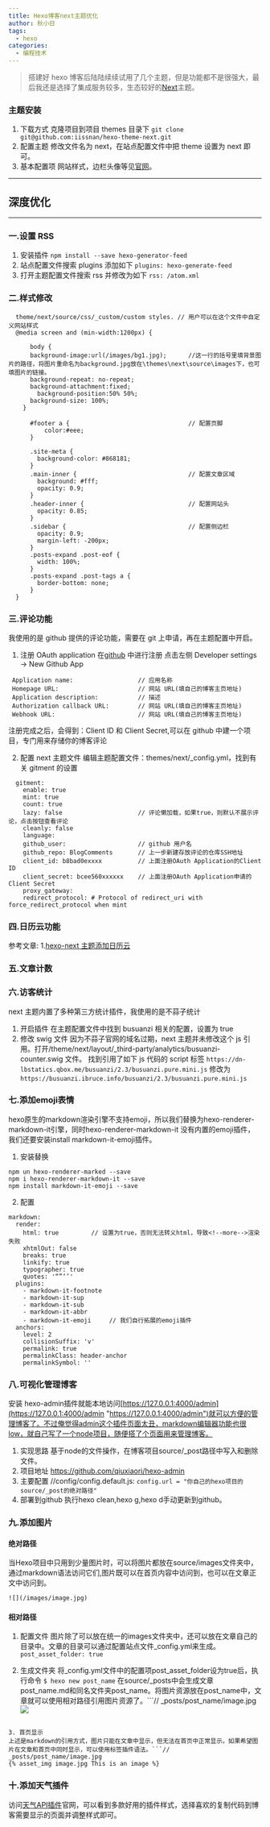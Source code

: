 ```yaml
---
title: Hexo博客next主题优化
author: 秋小日
tags:
  - hexo
categories:
  - 编程技术
---
```


> 搭建好 hexo 博客后陆陆续续试用了几个主题，但是功能都不是很强大，最后我还是选择了集成服务较多，生态较好的[Next](https://theme-next.iissnan.com/)主题。

<!--more-->

### 主题安装
1. 下载方式
   克隆项目到项目 themes 目录下
   `git clone git@github.com:iissnan/hexo-theme-next.git`
2. 配置主题
   修改文件名为 next，在站点配置文件中把 theme 设置为 next 即可。
3. 基本配置项
   网站样式，边栏头像等见[官网](https://theme-next.iissnan.com/)。

---

## 深度优化

---

### 一.设置 RSS
1. 安装插件
   `npm install --save hexo-generator-feed`
2. 站点配置文件搜索 plugins 添加如下
   `plugins: hexo-generate-feed`
3. 打开主题配置文件搜索 rss 并修改为如下
   `rss: /atom.xml`

### 二.样式修改
```
  theme/next/source/css/_custom/custom styles. // 用户可以在这个文件中自定义网站样式
  @media screen and (min-width:1200px) {

      body {
      background-image:url(/images/bg1.jpg);      //这一行的括号里填背景图片的路径，将图片重命名为background.jpg放在\themes\next\source\images下，也可填图片的链接。
      background-repeat: no-repeat;
      background-attachment:fixed;
        background-position:50% 50%;
      background-size: 100%;
    }

      #footer a {                                 // 配置页脚
          color:#eee;
      }

      .site-meta {
        background-color: #868181;
      }
      .main-inner {                               // 配置文章区域
        background: #fff;
        opacity: 0.9;
      }
      .header-inner {                             // 配置网站头
        opacity: 0.85;
      }
      .sidebar {                                  // 配置侧边栏
        opacity: 0.9;
        margin-left: -200px;
      }
      .posts-expand .post-eof {
        width: 100%;
      }
      .posts-expand .post-tags a {
        border-bottom: none;
      }
  }
```

### 三.评论功能
  我使用的是 github 提供的评论功能，需要在 git 上申请，再在主题配置中开启。

1. 注册 OAuth application
   在[github](https://github.com/settings/profile) 中进行注册
   点击左侧 Developer settings -> New Github App

 ```
  Application name:                  // 应用名称
  Homepage URL:                      // 网站 URL(填自己的博客主页地址)
  Application description:           // 描述
  Authorization callback URL:        // 网站 URL(填自己的博客主页地址)
  Webhook URL:                       // 网站 URL(填自己的博客主页地址)
```

   注册完成之后，会得到：Client ID 和 Client Secret,可以在 github 中建一个项目，专门用来存储你的博客评论

2. 配置 next 主题文件
   编辑主题配置文件：themes/next/\_config.yml，找到有关 gitment 的设置

```
  gitment:
    enable: true
    mint: true
    count: true
    lazy: false                     // 评论懒加载，如果true，则默认不展示评论，点击按钮查看评论
    cleanly: false
    language:
    github_user:                    // github 用户名
    github_repo: BlogComments       // 上一步新建存放评论的仓库SSH地址
    client_id: b8bad0exxxx          // 上面注册OAuth Application的Client ID
    client_secret: bcee560xxxxxx    // 上面注册OAuth Application申请的Client Secret
    proxy_gateway:
    redirect_protocol: # Protocol of redirect_uri with force_redirect_protocol when mint
```

### 四.日历云功能
参考文章: 1.[hexo-next 主题添加日历云](https://www.zhyong.cn/posts/1da9/)

### 五.文章计数

### 六.访客统计
  next 主题内置了多种第三方统计插件，我使用的是不蒜子统计

1. 开启插件
   在主题配置文件中找到 busuanzi 相关的配置，设置为 true
2. 修改 swig 文件
   因为不蒜子官网的域名过期，next 主题并未修改这个 js 引用。打开/theme/next/layout/\_third-party/analytics/busuanzi-counter.swig 文件。
   找到引用了如下 js 代码的 script 标签
   `https://dn-lbstatics.qbox.me/busuanzi/2.3/busuanzi.pure.mini.js`
   修改为
   `https://busuanzi.ibruce.info/busuanzi/2.3/busuanzi.pure.mini.js`

### 七.添加emoji表情
 hexo原生的markdown渲染引擎不支持emoji，所以我们替换为hexo-renderer-markdown-it引擎，同时hexo-renderer-markdown-it 没有内置的emoji插件，我们还要安装install markdown-it-emoji插件。
1. 安装替换
```
npm un hexo-renderer-marked --save
npm i hexo-renderer-markdown-it --save
npm install markdown-it-emoji --save
```
2. 配置
```// 站点配置文件_config.yml,添加如下配置
markdown:
  render:
    html: true         // 设置为true，否则无法转义html，导致<!--more-->渲染失败
    xhtmlOut: false
    breaks: true
    linkify: true
    typographer: true
    quotes: '“”‘’'
  plugins:
    - markdown-it-footnote
    - markdown-it-sup
    - markdown-it-sub
    - markdown-it-abbr
    - markdown-it-emoji     // 我们自行拓展的emoji插件
  anchors:
    level: 2
    collisionSuffix: 'v'
    permalink: true
    permalinkClass: header-anchor
    permalinkSymbol: '' 
```


### 八.可视化管理博客
  安装 hexo-admin插件就能本地访问[https://127.0.0.1:4000/admin](https://127.0.0.1:4000/admin "https://127.0.0.1:4000/admin")就可以方便的管理博客了。不过俺觉得admin这个插件页面太丑，markdown编辑器功能也很low，就自己写了一个node项目，随便搭了个页面用来管理博客。
1. 实现思路
  基于node的文件操作，在博客项目source/_post路径中写入和删除文件。
2. 项目地址
  https://github.com/qiuxiaori/hexo-admin
3. 主要配置
  //config/config.default.js:
  `config.url = "你自己的hexo项目的source/_post的绝对路径"`
4. 部署到github
  执行hexo clean,hexo g,hexo d手动更新到github。
 
### 九.添加图片
#### 绝对路径
当Hexo项目中只用到少量图片时，可以将图片都放在source/images文件夹中，通过markdown语法访问它们,图片既可以在首页内容中访问到，也可以在文章正文中访问到。

```// source/images/image.jpg
![](/images/image.jpg)
```

#### 相对路径
1. 配置文件
图片除了可以放在统一的images文件夹中，还可以放在文章自己的目录中。文章的目录可以通过配置站点文件_config.yml来生成。
`post_asset_folder: true`

2. 生成文件夹
将_config.yml文件中的配置项post_asset_folder设为true后，执行命令
`$ hexo new post_name`
 在source/_posts中会生成文章post_name.md和同名文件夹post_name。将图片资源放在post_name中，文章就可以使用相对路径引用图片资源了。```// _posts/post_name/image.jpg
![](image.jpg)
```

3. 首页显示
上述是markdown的引用方式，图片只能在文章中显示，但无法在首页中正常显示。如果希望图片在文章和首页中同时显示，可以使用标签插件语法。```// _posts/post_name/image.jpg
{% asset_img image.jpg This is an image %} 
```

### 十.添加天气插件
访问[天气API插件](https://www.tianqiapi.com/?action=iframe)官网，可以看到多款好用的插件样式，选择喜欢的复制代码到博客需要显示的页面并调整样式即可。





















